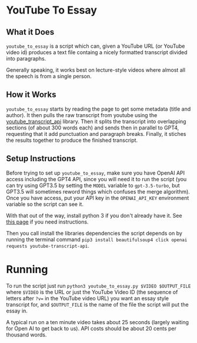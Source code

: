 # YouTube To Essay

## What it Does
`youtube_to_essay` is a script which can, given a YouTube URL (or YouTube video id) produces a text file containg a nicely formatted transcript divided into paragraphs.

Generally speaking, it works best on lecture-style videos where almost all the speech is from a single person.

## How it Works
`youtube_to_essay` starts by reading the page to get some metadata (title and author).  It then pulls the raw transcript from youtube using the [youtube_transcript_api](https://pypi.org/project/youtube-transcript-api/) library.  Then it splits the transcript into overlapping sections (of about 300 words each) and sends then in parallel to GPT4, requesting that it add punctuation and paragraph breaks.  Finally, it stiches the results together to produce the finished transcript.

## Setup Instructions
Before trying to set up `youtube_to_essay`, make sure you have OpenAI API access including the GPT4 API, since you will need it to run the script (you can try using GPT3.5 by setting the `MODEL` variable to `gpt-3.5-turbo`, but GPT3.5 will sometimes reword things which confuses the merge algorithm).  Once you have access, put your API key in the `OPENAI_API_KEY` environment variable so the script can see it.

With that out of the way, install python 3 if you don't already have it.  See [this page](https://realpython.com/installing-python/) if you need instructions.

Then you call install the libraries dependencies the script depends on by running the terminal command `pip3 install beautifulsoup4 click openai requests youtube-transcript-api`.

# Running
To run the script just run `python3 youtube_to_essay.py $VIDEO $OUTPUT_FILE` where `$VIDEO` is the URL or just the YouTube Video ID (the sequence of letters after `?v=` in the YouTube video URL) you want an essay style transcript for, and `$OUTPUT_FILE` is the name of the file the script will put the essay in.

A typical run on a ten minute video takes about 25 seconds (largely waiting for
Open AI to get back to us).  API costs should be about 20 cents per thousand
words.
